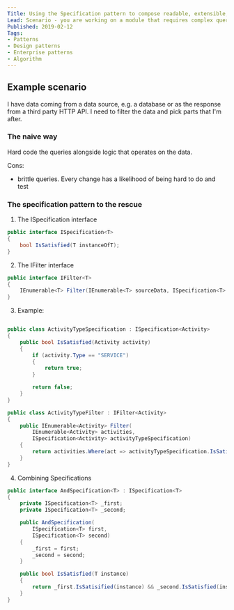 ```yaml
---
Title: Using the Specification pattern to compose readable, extensible, maintainable and testable queries
Lead: Scenario - you are working on a module that requires complex queries on data and you want the queries to be flexible enough for future changes and at the same time properly encapsulate query logic. Specification pattern is the example
Published: 2019-02-12
Tags: 
- Patterns
- Design patterns
- Enterprise patterns
- Algorithm
---
```


## Example scenario
I have data coming from a data source, e.g. a database or as the response from a third party HTTP API. I need to filter the data and pick parts that I'm after.

### The naive way
Hard code the queries alongside logic that operates on the data. 

Cons:
- brittle queries. Every change has a likelihood of being hard to do and test 

### The specification pattern to the rescue

1. The ISpecification interface

```csharp
public interface ISpecification<T>
{
    bool IsSatisfied(T instanceOfT);
}
```

2. The IFilter interface

```csharp
public interface IFilter<T>
{
    IEnumerable<T> Filter(IEnumerable<T> sourceData, ISpecification<T> condition);
}
```

3. Example:
```csharp

public class ActivityTypeSpecification : ISpecification<Activity>
{
    public bool IsSatisfied(Activity activity)
    {
        if (activity.Type == "SERVICE")
        {
            return true;
        }

        return false;
    }
}

public class ActivityTypeFilter : IFilter<Activity>
{
    public IEnumerable<Activity> Filter(
        IEnumerable<Activity> activities, 
        ISpecification<Activity> activityTypeSpecification)
    {
        return activities.Where(act => activityTypeSpecification.IsSatisfied(act));
    }
}
```

4. Combining Specifications
```csharp
public interface AndSpecification<T> : ISpecification<T>
{
    private ISpecification<T> _first;
    private ISpecification<T> _second;

    public AndSpecification(
        ISpecification<T> first,
        ISpecification<T> second)
    {
        _first = first;
        _second = second;
    }

    public bool IsSatisfied(T instance)
    {
        return _first.IsSatisified(instance) && _second.IsSatisfied(instance);
    }
}
```